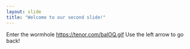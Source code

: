 ```yaml
---
layout: slide
title: "Welcome to our second slide!"
---
```

Enter the wormhole 
https://tenor.com/balOQ.gif
Use the left arrow to go back!
